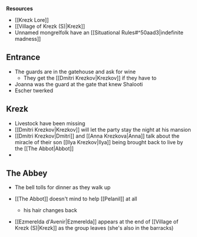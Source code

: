 **Resources**
- [[Krezk Lore]]
- [[Village of Krezk (S)|Krezk]]
- Unnamed mongrelfolk have an [[Situational Rules#^50aad3|indefinite madness]]

## Entrance
- The guards are in the gatehouse and ask for wine
	- They get the [[Dmitri Krezkov|Krezkov]] if they have to
- Joanna was the guard at the gate that knew Shalooti
- Escher twerked

## Krezk
- Livestock have been missing
- [[Dmitri Krezkov|Krezkov]] will let the party stay the night at his mansion
- [[Dmitri Krezkov|Dmitri]] and [[Anna Krezkova|Anna]] talk about the miracle of their son [[Ilya Krezkov|Ilya]] being brought back to live by the [[The Abbot|Abbot]]
- 

## The Abbey
- The bell tolls for dinner as they walk up
- [[The Abbot]] doesn't mind to help [[Pelanil]] at all
	- his hair changes back

- [[Ezmerelda d'Avenir|Ezmerelda]] appears at the end of [[Village of Krezk (S)|Krezk]] as the group leaves (she's also in the barracks)